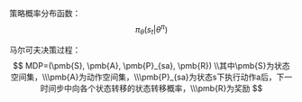 策略概率分布函数：
$$
\pi_\theta(s_t|\theta^\pi)
$$

马尔可夫决策过程：
$$
MDP=(\pmb{S}, \pmb{A}, \pmb{P}_{sa}, \pmb{R})
\\其中\pmb{S}为状态空间集，\\\pmb{A}为动作空间集，\\\pmb{P}_{sa}为状态s下执行动作a后，下一时间步中向各个状态转移的状态转移概率，\\\pmb{R}为奖励
$$
